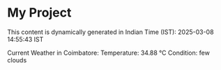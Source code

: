 # My Project

This content is dynamically generated in Indian Time (IST): 2025-03-08 14:55:43 IST


Current Weather in Coimbatore:
Temperature: 34.88 °C
Condition: few clouds
